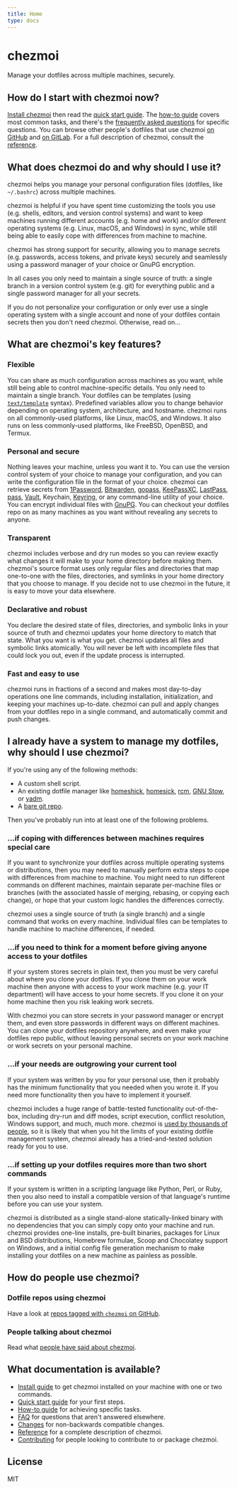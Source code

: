 ```yaml
---
title: Home
type: docs
---
```


# chezmoi

Manage your dotfiles across multiple machines, securely.

## How do I start with chezmoi now?

[Install chezmoi](/docs/install/) then read the [quick start
guide](/docs/quick-start/). The [how-to guide](/docs/how-to/) covers most common
tasks, and there's the [frequently asked questions](/docs/faq/) for specific
questions. You can browse other people's dotfiles that use chezmoi [on
GitHub](https://github.com/topics/chezmoi?o=desc&s=updated) and [on
GitLab](https://gitlab.com/search?search=chezmoi). For a full description of
chezmoi, consult the [reference](/docs/reference/).

## What does chezmoi do and why should I use it?

chezmoi helps you manage your personal configuration files (dotfiles, like
`~/.bashrc`) across multiple machines.

chezmoi is helpful if you have spent time customizing the tools you use (e.g.
shells, editors, and version control systems) and want to keep machines running
different accounts (e.g. home and work) and/or different operating systems (e.g.
Linux, macOS, and Windows) in sync, while still being able to easily cope with
differences from machine to machine.

chezmoi has strong support for security, allowing you to manage secrets (e.g.
passwords, access tokens, and private keys) securely and seamlessly using a
password manager of your choice or GnuPG encryption.

In all cases you only need to maintain a single source of truth: a single branch
in a version control system (e.g. git) for everything public and a single
password manager for all your secrets.

If you do not personalize your configuration or only ever use a single operating
system with a single account and none of your dotfiles contain secrets then you
don't need chezmoi. Otherwise, read on...

## What are chezmoi's key features?

### Flexible

You can share as much configuration across machines as you want, while still
being able to control machine-specific details. You only need to maintain a
single branch. Your dotfiles can be templates (using
[`text/template`](https://pkg.go.dev/text/template) syntax). Predefined
variables allow you to change behavior depending on operating system,
architecture, and hostname. chezmoi runs on all commonly-used platforms, like
Linux, macOS, and Windows. It also runs on less commonly-used platforms, like
FreeBSD, OpenBSD, and Termux.

### Personal and secure

Nothing leaves your machine, unless you want it to. You can use the version
control system of your choice to manage your configuration, and you can write
the configuration file in the format of your choice. chezmoi can retrieve
secrets from [1Password](https://1password.com/),
[Bitwarden](https://bitwarden.com/), [gopass](https://www.gopass.pw/),
[KeePassXC](https://keepassxc.org/), [LastPass](https://lastpass.com/),
[pass](https://www.passwordstore.org/), [Vault](https://www.vaultproject.io/),
Keychain, [Keyring](https://wiki.gnome.org/Projects/GnomeKeyring), or any
command-line utility of your choice. You can encrypt individual files with
[GnuPG](https://www.gnupg.org). You can checkout your dotfiles repo on as many
machines as you want without revealing any secrets to anyone.

### Transparent

chezmoi includes verbose and dry run modes so you can review exactly what
changes it will make to your home directory before making them. chezmoi's source
format uses only regular files and directories that map one-to-one with the
files, directories, and symlinks in your home directory that you choose to
manage. If you decide not to use chezmoi in the future, it is easy to move your
data elsewhere.

### Declarative and robust

You declare the desired state of files, directories, and symbolic links in your
source of truth and chezmoi updates your home directory to match that state.
What you want is what you get. chezmoi updates all files and symbolic links
atomically. You will never be left with incomplete files that could lock you
out, even if the update process is interrupted.

### Fast and easy to use

chezmoi runs in fractions of a second and makes most day-to-day operations one
line commands, including installation, initialization, and keeping your machines
up-to-date. chezmoi can pull and apply changes from your dotfiles repo in a
single command, and automatically commit and push changes.

## I already have a system to manage my dotfiles, why should I use chezmoi?

If you're using any of the following methods:

* A custom shell script.
* An existing dotfile manager like
  [homeshick](https://github.com/andsens/homeshick),
  [homesick](https://github.com/technicalpickles/homesick),
  [rcm](https://github.com/thoughtbot/rcm), [GNU
  Stow](https://www.gnu.org/software/stow/), or [yadm](https://yadm.io/).
* A [bare git repo](https://www.atlassian.com/git/tutorials/dotfiles).

Then you've probably run into at least one of the following problems.

### ...if coping with differences between machines requires special care

If you want to synchronize your dotfiles across multiple operating systems or
distributions, then you may need to manually perform extra steps to cope with
differences from machine to machine. You might need to run different commands on
different machines, maintain separate per-machine files or branches (with the
associated hassle of merging, rebasing, or copying each change), or hope that
your custom logic handles the differences correctly.

chezmoi uses a single source of truth (a single branch) and a single command
that works on every machine. Individual files can be templates to handle machine
to machine differences, if needed.

### ...if you need to think for a moment before giving anyone access to your dotfiles

If your system stores secrets in plain text, then you must be very careful about
where you clone your dotfiles. If you clone them on your work machine then
anyone with access to your work machine (e.g. your IT department) will have
access to your home secrets. If you clone it on your home machine then you risk
leaking work secrets.

With chezmoi you can store secrets in your password manager or encrypt them, and
even store passwords in different ways on different machines. You can clone your
dotfiles repository anywhere, and even make your dotfiles repo public, without
leaving personal secrets on your work machine or work secrets on your personal
machine.

### ...if your needs are outgrowing your current tool

If your system was written by you for your personal use, then it probably has
the minimum functionality that you needed when you wrote it. If you need more
functionality then you have to implement it yourself.

chezmoi includes a huge range of battle-tested functionality out-of-the-box,
including dry-run and diff modes, script execution, conflict resolution, Windows
support, and much, much more. chezmoi is [used by thousands of
people](https://github.com/twpayne/chezmoi/stargazers), so it is likely that
when you hit the limits of your existing dotfile management system, chezmoi
already has a tried-and-tested solution ready for you to use.

### ...if setting up your dotfiles requires more than two short commands

If your system is written in a scripting language like Python, Perl, or Ruby,
then you also need to install a compatible version of that language's runtime
before you can use your system.

chezmoi is distributed as a single stand-alone statically-linked binary with no
dependencies that you can simply copy onto your machine and run. chezmoi
provides one-line installs, pre-built binaries, packages for Linux and BSD
distributions, Homebrew formulae, Scoop and Chocolatey support on Windows, and a
initial config file generation mechanism to make installing your dotfiles on a
new machine as painless as possible.

## How do people use chezmoi?

### Dotfile repos using chezmoi

Have a look at [repos tagged with `chezmoi` on
GitHub](https://github.com/topics/chezmoi?o=desc&s=updated).

### People talking about chezmoi

Read what [people have said about chezmoi](docs/MEDIA.md).

## What documentation is available?

* [Install guide](/docs/install/) to get chezmoi installed on your machine with
  one or two commands.
* [Quick start guide](/docs/quick-start/) for your first steps.
* [How-to guide](/docs/how-to/) for achieving specific tasks.
* [FAQ](/docs/faq/) for questions that aren't answered elsewhere.
* [Changes](/docs/changes/) for non-backwards compatible changes.
* [Reference](/docs/reference/) for a complete description of chezmoi.
* [Contributing](/docs/contributing/) for people looking to contribute to or
  package chezmoi.

## License

MIT
